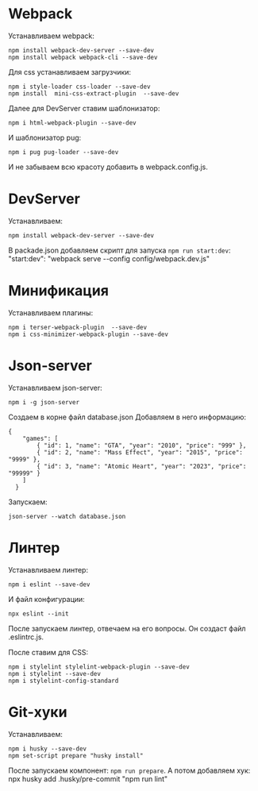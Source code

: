 # Webpack

Устанавливаем webpack:
```
npm install webpack-dev-server --save-dev
npm install webpack webpack-cli --save-dev
```

Для css устанавливаем загрузчики:
```
npm i style-loader css-loader --save-dev
npm install  mini-css-extract-plugin  --save-dev
```

Далее для DevServer cтавим шаблонизатор:
```
npm i html-webpack-plugin --save-dev
```

И шаблонизатор pug: 
```
npm i pug pug-loader --save-dev
```

И не забываем всю красоту добавить в webpack.config.js.

# DevServer

Устанавливаем:
```
npm install webpack-dev-server --save-dev
```

В packade.json добавляем скрипт для запуска ```npm run start:dev```:
"start:dev": "webpack serve --config config/webpack.dev.js"

# Минификация 

Устанавливаем плагины:
```
npm i terser-webpack-plugin  --save-dev
npm i css-minimizer-webpack-plugin --save-dev
```

# Json-server

Устанавливаем json-server:
```
npm i -g json-server
```

Создаем в корне файл database.json
Добавляем в него информацию:
```
{
    "games": [
        { "id": 1, "name": "GTA", "year": "2010", "price": "999" },
        { "id": 2, "name": "Mass Effect", "year": "2015", "price": "9999" },
        { "id": 3, "name": "Atomic Heart", "year": "2023", "price": "99999" }
    ]    
  }
  ```
Запускаем: 
```
json-server --watch database.json
```

# Линтер

Устанавливаем линтер:
```
npm i eslint --save-dev
```

И файл конфигурации: 
```
npx eslint --init
```

После запускаем линтер, отвечаем на его вопросы. Он создаст файл .eslintrc.js.

После ставим для СSS:
```
npm i stylelint stylelint-webpack-plugin --save-dev
npm i stylelint --save-dev
npm i stylelint-config-standard
```

# Git-хуки

Устанавливаем: 
```
npm i husky --save-dev
npm set-script prepare "husky install"
```

После запускаем компонент: ```npm run prepare```. А потом добавляем хук: npx husky add .husky/pre-commit "npm run lint"
